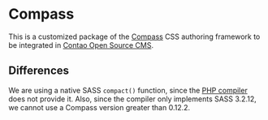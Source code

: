 Compass
=======

This is a customized package of the [Compass][1] CSS authoring framework to be
integrated in [Contao Open Source CMS][2].


Differences
-----------

We are using a native SASS `compact()` function, since the [PHP compiler][3]
does not provide it. Also, since the compiler only implements SASS 3.2.12, we
cannot use a Compass version greater than 0.12.2.


[1]: http://compass-style.org
[2]: https://contao.org
[3]: https://github.com/leafo/scssphp/
